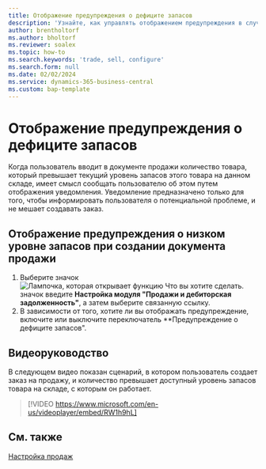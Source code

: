 ```yaml
---
title: Отображение предупреждения о дефиците запасов
description: 'Узнайте, как управлять отображением предупреждения в случаях, когда количество в заказе превышает уровень запасов товара.'
author: brentholtorf
ms.author: bholtorf
ms.reviewer: soalex
ms.topic: how-to
ms.search.keywords: 'trade, sell, configure'
ms.search.form: null
ms.date: 02/02/2024
ms.service: dynamics-365-business-central
ms.custom: bap-template
---
```


# <a name="display-a-stockout-warning"></a>Отображение предупреждения о дефиците запасов

Когда пользователь вводит в документе продажи количество товара, который превышает текущий уровень запасов этого товара на данном складе, имеет смысл сообщать пользователю об этом путем отображения уведомления. Уведомление предназначено только для того, чтобы информировать пользователя о потенциальной проблеме, и не мешает создавать заказ.

## <a name="to-show-a-warning-about-low-inventory-on-a-sales-document"></a>Отображение предупреждения о низком уровне запасов при создании документа продажи

1. Выберите значок ![Лампочка, которая открывает функцию Что вы хотите сделать.](media/ui-search/search_small.png "Что вы хотите сделать") значок введите **Настройка модуля "Продажи и дебиторская задолженность"**, а затем выберите связанную ссылку.
1. В зависимости от того, хотите ли вы отображать предупреждение, включите или выключите переключатель **Предупреждение о дефиците запасов".

## <a name="video-guidance"></a>Видеоруководство

В следующем видео показан сценарий, в котором пользователь создает заказ на продажу, и количество превышает доступный уровень запасов товара на складе, с которым он работает.

> [!VIDEO https://www.microsoft.com/en-us/videoplayer/embed/RW1h9hL]

## <a name="see-also"></a>См. также

[Настройка продаж](sales-setup-sales.md)

